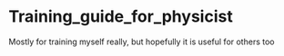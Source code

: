 # Training_guide_for_physicist
Mostly for training myself really, but hopefully it is useful for others too
